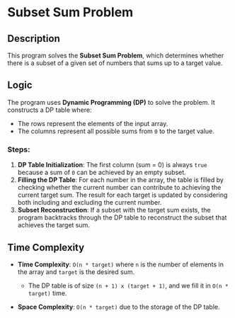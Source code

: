 # Subset Sum Problem

## Description

This program solves the **Subset Sum Problem**, which determines whether there is a subset of a given set of numbers that sums up to a target value.

## Logic

The program uses **Dynamic Programming (DP)** to solve the problem. It constructs a DP table where:

- The rows represent the elements of the input array.
- The columns represent all possible sums from `0` to the target value.

### Steps:
1. **DP Table Initialization**: The first column (sum = 0) is always `true` because a sum of `0` can be achieved by an empty subset.
2. **Filling the DP Table**: For each number in the array, the table is filled by checking whether the current number can contribute to achieving the current target sum. The result for each target is updated by considering both including and excluding the current number.
3. **Subset Reconstruction**: If a subset with the target sum exists, the program backtracks through the DP table to reconstruct the subset that achieves the target sum.

## Time Complexity

- **Time Complexity**: `O(n * target)` where `n` is the number of elements in the array and `target` is the desired sum.
  - The DP table is of size `(n + 1) x (target + 1)`, and we fill it in `O(n * target)` time.
  
- **Space Complexity**: `O(n * target)` due to the storage of the DP table.